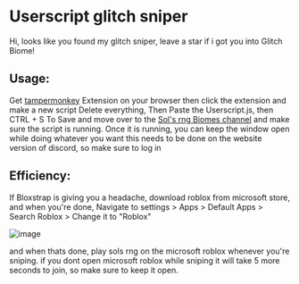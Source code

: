 # Userscript glitch sniper 
Hi, looks like you found my glitch sniper, leave a star if i got you into Glitch Biome!

## Usage:   
Get [tampermonkey](https://www.tampermonkey.net/) Extension on your browser then click the extension and make a new script
Delete everything, Then Paste the Userscript.js, then CTRL + S To Save and move over to the [Sol's rng Biomes channel](https://discord.com/channels/1186570213077041233/1282542323590496277) and make sure the script is running. Once it is running, you can keep the window open while doing whatever you want 
this needs to be done on the website version of discord, so make sure to log in 
## Efficiency:
If Bloxstrap is giving you a headache, download roblox from microsoft store, and when you're done, Navigate to settings > Apps > Default Apps > Search Roblox > Change it to "Roblox"

![image](https://github.com/user-attachments/assets/5e44fb71-b82e-45a3-a1fa-d6ee7138dbab)

and when thats done, play sols rng on the microsoft roblox whenever you're sniping. if you dont open microsoft roblox while sniping it will take 5 more seconds to join, so make sure to keep it open.
